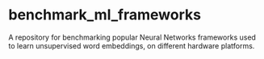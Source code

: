 # benchmark_ml_frameworks
A repository for benchmarking popular Neural Networks frameworks used to learn unsupervised word embeddings, on different hardware platforms.
